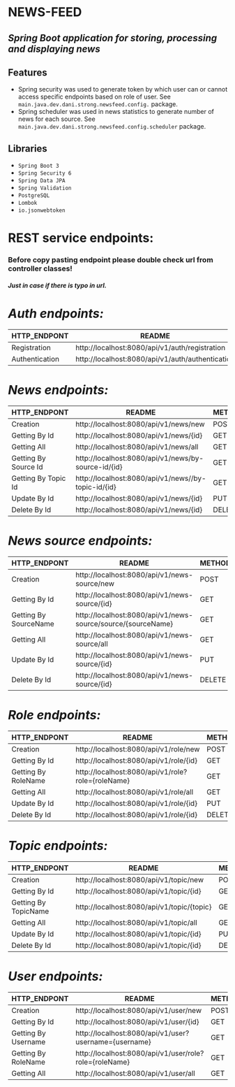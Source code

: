 # NEWS-FEED
## _Spring Boot application for storing, processing and displaying news_

## Features

- Spring security was used to generate token by which user can or cannot access specific endpoints based on role of user. See `main.java.dev.dani.strong.newsfeed.config.` package.
- Spring scheduler was used in news statistics to generate number of news for each source. See `main.java.dev.dani.strong.newsfeed.config.scheduler` package.

## Libraries
- `Spring Boot 3`
- `Spring Security 6`
- `Spring Data JPA`
- `Spring Validation`
- `PostgreSQL`
- `Lombok`
- `io.jsonwebtoken`


# REST service endpoints:
### Before copy pasting endpoint please double check url from controller classes!
##### Just in case if there is typo in url.


# _Auth endpoints:_
| HTTP_ENDPONT | README | METHOD |  ACCESSED_ROLES |
| ------ | ------ | ------ | ------ |
| Registration | http://localhost:8080/api/v1/auth/registration | POST | ALL |
| Authentication | http://localhost:8080/api/v1/auth/authentication | POST | ALL |

# _News endpoints:_
| HTTP_ENDPONT | README | METHOD |  ACCESSED_ROLES |
| ------ | ------ | ------ | ------ |
| Creation | http://localhost:8080/api/v1/news/new | POST | ADMIN, EDITOR |
| Getting By Id | http://localhost:8080/api/v1/news/{id} | GET | ALL |
| Getting All | http://localhost:8080/api/v1/news/all  | GET | ALL |
| Getting By Source Id | http://localhost:8080/api/v1/news/by-source-id/{id} | GET | ALL |
| Getting By Topic Id | http://localhost:8080/api/v1/news//by-topic-id/{id} | GET | ALL |
| Update By Id | http://localhost:8080/api/v1/news/{id} | PUT | ADMIN, EDITOR |
| Delete By Id | http://localhost:8080/api/v1/news/{id} | DELETE | ADMIN, EDITOR |

# _News source endpoints:_
| HTTP_ENDPONT | README | METHOD |  ACCESSED_ROLES |
| ------ | ------ | ------ | ------ |
| Creation | http://localhost:8080/api/v1/news-source/new | POST | ADMIN |
| Getting By Id | http://localhost:8080/api/v1/news-source/{id} | GET | ADMIN |
| Getting By SourceName | http://localhost:8080/api/v1/news-source/source/{sourceName}  | GET | ADMIN |
| Getting All | http://localhost:8080/api/v1/news-source/all | GET | ADMIN |
| Update By Id | http://localhost:8080/api/v1/news-source/{id} | PUT | ADMIN |
| Delete By Id | http://localhost:8080/api/v1/news-source/{id} | DELETE | ADMIN |

# _Role endpoints:_
| HTTP_ENDPONT | README | METHOD |  ACCESSED_ROLES |
| ------ | ------ | ------ | ------ |
| Creation | http://localhost:8080/api/v1/role/new | POST | ADMIN |
| Getting By Id | http://localhost:8080/api/v1/role/{id} | GET | ADMIN |
| Getting By RoleName | http://localhost:8080/api/v1/role?role={roleName}  | GET | ADMIN |
| Getting All | http://localhost:8080/api/v1/role/all | GET | ADMIN |
| Update By Id | http://localhost:8080/api/v1/role/{id} | PUT | ADMIN |
| Delete By Id | http://localhost:8080/api/v1/role/{id} | DELETE | ADMIN |

# _Topic endpoints:_
| HTTP_ENDPONT | README | METHOD |  ACCESSED_ROLES |
| ------ | ------ | ------ | ------ |
| Creation | http://localhost:8080/api/v1/topic/new | POST | ADMIN |
| Getting By Id | http://localhost:8080/api/v1/topic/{id} | GET | ADMIN |
| Getting By TopicName | http://localhost:8080/api/v1/topic/{topic} | GET | ADMIN |
| Getting All | http://localhost:8080/api/v1/topic/all | GET | ADMIN |
| Update By Id | http://localhost:8080/api/v1/topic/{id} | PUT | ADMIN |
| Delete By Id | http://localhost:8080/api/v1/topic/{id} | DELETE | ADMIN |

# _User endpoints:_
| HTTP_ENDPONT | README | METHOD |  ACCESSED_ROLES |
| ------ | ------ | ------ | ------ |
| Creation | http://localhost:8080/api/v1/user/new | POST | ADMIN |
| Getting By Id | http://localhost:8080/api/v1/user/{id} | GET | ADMIN |
| Getting By Username | http://localhost:8080/api/v1/user?username={username}  | GET | ADMIN |
| Getting By RoleName | http://localhost:8080/api/v1/user/role?role={roleName}  | GET | ADMIN |
| Getting All | http://localhost:8080/api/v1/user/all | GET | ADMIN |


